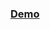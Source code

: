### [Demo](https://htmlpreview.github.io/?https://github.com/tomasdev/symbols-subset/blob/main/test.html)



